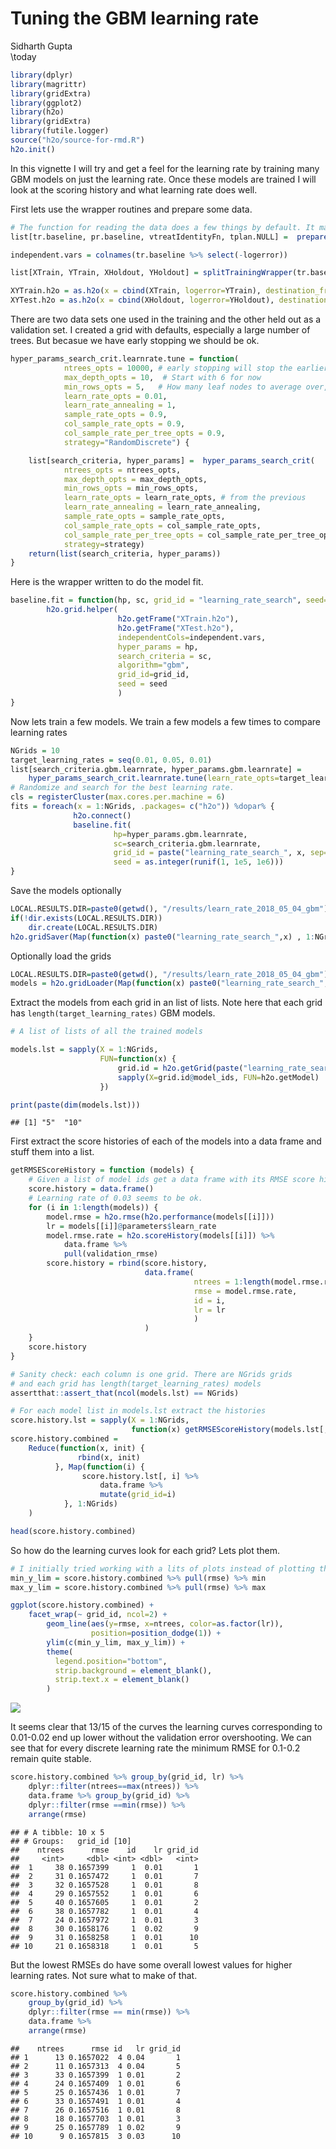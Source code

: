 # Tuning the GBM learning rate
Sidharth Gupta  
\today  


```r
library(dplyr)
library(magrittr)
library(gridExtra)
library(ggplot2)
library(h2o)
library(gridExtra)
library(futile.logger)
source("h2o/source-for-rmd.R")
h2o.init()
```

In this vignette I will try and get a feel for the learning rate by training many GBM models on just the learning rate. Once these models are trained I will look at the scoring history and what learning rate does well.

First lets use the wrapper routines and prepare some data.


```r
# The function for reading the data does a few things by default. It makes categorical  variables where ever necessar, and log transforms the large variables like for taxes etc. See documentation of that function.
list[tr.baseline, pr.baseline, vtreatIdentityFn, tplan.NULL] =  prepareDataWrapper.h2o.gbm.baseline()

independent.vars = colnames(tr.baseline %>% select(-logerror))

list[XTrain, YTrain, XHoldout, YHoldout] = splitTrainingWrapper(tr.baseline, split_percent=0.90, YName="logerror")
```


```r
XYTrain.h2o = as.h2o(x = cbind(XTrain, logerror=YTrain), destination_frame="XTrain.h2o")
XYTest.h2o = as.h2o(x = cbind(XHoldout, logerror=YHoldout), destination_frame="XTest.h2o")
```


<p>There are two data sets one used in the training and the other held out as a validation set. I created a grid with defaults, especially a large number of trees. But becasue we have early stopping we should be ok.</p>


```r
hyper_params_search_crit.learnrate.tune = function(
            ntrees_opts = 10000, # early stopping will stop the earlier.
            max_depth_opts = 10,  # Start with 6 for now
            min_rows_opts = 5,   # How many leaf nodes to average over, doing the log of # rows would be ok
            learn_rate_opts = 0.01,
            learn_rate_annealing = 1,
            sample_rate_opts = 0.9,
            col_sample_rate_opts = 0.9,
            col_sample_rate_per_tree_opts = 0.9,
            strategy="RandomDiscrete") {

    list[search_criteria, hyper_params] =  hyper_params_search_crit(
            ntrees_opts = ntrees_opts,
            max_depth_opts = max_depth_opts,
            min_rows_opts = min_rows_opts,
            learn_rate_opts = learn_rate_opts, # from the previous
            learn_rate_annealing = learn_rate_annealing,
            sample_rate_opts = sample_rate_opts,
            col_sample_rate_opts = col_sample_rate_opts,
            col_sample_rate_per_tree_opts = col_sample_rate_per_tree_opts,
            strategy=strategy)
    return(list(search_criteria, hyper_params))
}
```


Here is the wrapper written to do the model fit.

```r
baseline.fit = function(hp, sc, grid_id = "learning_rate_search", seed=123456) {
        h2o.grid.helper(
                        h2o.getFrame("XTrain.h2o"),
                        h2o.getFrame("XTest.h2o"),
                        independentCols=independent.vars,
                        hyper_params = hp,
                        search_criteria = sc,
                        algorithm="gbm",
                        grid_id=grid_id,
                        seed = seed
                        )
}
```

Now lets train a few models. We train a few models a few times to compare learning rates


```r
NGrids = 10
target_learning_rates = seq(0.01, 0.05, 0.01)
list[search_criteria.gbm.learnrate, hyper_params.gbm.learnrate] =
    hyper_params_search_crit.learnrate.tune(learn_rate_opts=target_learning_rates)
# Randomize and search for the best learning rate.
cls = registerCluster(max.cores.per.machine = 6)
fits = foreach(x = 1:NGrids, .packages= c("h2o")) %dopar% {
              h2o.connect()
              baseline.fit(
                       hp=hyper_params.gbm.learnrate,
                       sc=search_criteria.gbm.learnrate,
                       grid_id = paste("learning_rate_search_", x, sep=''),
                       seed = as.integer(runif(1, 1e5, 1e6)))
}
```

Save the models optionally

```r
LOCAL.RESULTS.DIR=paste0(getwd(), "/results/learn_rate_2018_05_04_gbm")
if(!dir.exists(LOCAL.RESULTS.DIR)) 
    dir.create(LOCAL.RESULTS.DIR)
h2o.gridSaver(Map(function(x) paste0("learning_rate_search_",x) , 1:NGrids), results.dir=LOCAL.RESULTS.DIR)
```

Optionally load the grids

```r
LOCAL.RESULTS.DIR=paste0(getwd(), "/results/learn_rate_2018_05_04_gbm")
models = h2o.gridLoader(Map(function(x) paste0("learning_rate_search_",x) , 1:14), results.dir=LOCAL.RESULTS.DIR)
```

Extract the models from each grid in an list of lists. Note here that each grid has `length(target_learning_rates)` GBM models.

```r
# A list of lists of all the trained models

models.lst = sapply(X = 1:NGrids,
                    FUN=function(x) {
                        grid.id = h2o.getGrid(paste("learning_rate_search_", x, sep=''))
                        sapply(X=grid.id@model_ids, FUN=h2o.getModel)
                    })
```


```r
print(paste(dim(models.lst)))
```

```
## [1] "5"  "10"
```

First extract the score histories of each of the models into a data frame
and stuff them into a list.

```r
getRMSEScoreHistory = function (models) {
    # Given a list of model ids get a data frame with its RMSE score history
    score.history = data.frame()
    # Learning rate of 0.03 seems to be ok.
    for (i in 1:length(models)) {
        model.rmse = h2o.rmse(h2o.performance(models[[i]]))
        lr = models[[i]]@parameters$learn_rate
        model.rmse.rate = h2o.scoreHistory(models[[i]]) %>%
            data.frame %>%
            pull(validation_rmse)
        score.history = rbind(score.history,
                              data.frame(
                                         ntrees = 1:length(model.rmse.rate),
                                         rmse = model.rmse.rate,
                                         id = i,
                                         lr = lr
                                         )
                              )
    }
    score.history
}

# Sanity check: each column is one grid. There are NGrids grids
# and each grid has length(target_learning_rates) models
assertthat::assert_that(ncol(models.lst) == NGrids)

# For each model list in models.lst extract the histories
score.history.lst = sapply(X = 1:NGrids,
                           function(x) getRMSEScoreHistory(models.lst[, x]))
score.history.combined =
    Reduce(function(x, init) {
               rbind(x, init)
          }, Map(function(i) {
                score.history.lst[, i] %>%
                    data.frame %>%
                    mutate(grid_id=i)
            }, 1:NGrids)
    )

head(score.history.combined)
```

So how do the learning curves look for each grid? Lets plot them.


```r
# I initially tried working with a lits of plots instead of plotting the data directly. Had trouble sizing the plots properly. So backed off and instead used a combined version of score history with vanialla ggplot.
min_y_lim = score.history.combined %>% pull(rmse) %>% min
max_y_lim = score.history.combined %>% pull(rmse) %>% max

ggplot(score.history.combined) +
    facet_wrap(~ grid_id, ncol=2) +
        geom_line(aes(y=rmse, x=ntrees, color=as.factor(lr)),
                  position=position_dodge(1)) +
        ylim(c(min_y_lim, max_y_lim)) +
        theme(
          legend.position="bottom",
          strip.background = element_blank(),
          strip.text.x = element_blank()
        )
```

![](run_script_20180321_files/figure-html/plots-1.png)<!-- -->

It seems clear that 13/15 of the curves the learning curves corresponding to 0.01-0.02 end up lower without the validation error overshooting. We can see that for every discrete learning rate the minimum RMSE for 0.1-0.2 remain quite stable.


```r
score.history.combined %>% group_by(grid_id, lr) %>% 
    dplyr::filter(ntrees==max(ntrees)) %>%
    data.frame %>% group_by(grid_id) %>% 
    dplyr::filter(rmse ==min(rmse)) %>%
    arrange(rmse)
```

```
## # A tibble: 10 x 5
## # Groups:   grid_id [10]
##    ntrees      rmse    id    lr grid_id
##     <int>     <dbl> <int> <dbl>   <int>
##  1     38 0.1657399     1  0.01       1
##  2     31 0.1657472     1  0.01       7
##  3     32 0.1657528     1  0.01       8
##  4     29 0.1657552     1  0.01       6
##  5     40 0.1657605     1  0.01       2
##  6     38 0.1657782     1  0.01       4
##  7     24 0.1657972     1  0.01       3
##  8     30 0.1658176     1  0.02       9
##  9     31 0.1658258     1  0.01      10
## 10     21 0.1658318     1  0.01       5
```

But the lowest RMSEs do have some overall lowest values for higher learning rates. Not sure what to make of that.


```r
score.history.combined %>% 
    group_by(grid_id) %>% 
    dplyr::filter(rmse == min(rmse)) %>% 
    data.frame %>% 
    arrange(rmse)
```

```
##    ntrees      rmse id   lr grid_id
## 1      13 0.1657022  4 0.04       1
## 2      11 0.1657313  4 0.04       5
## 3      33 0.1657399  1 0.01       2
## 4      24 0.1657409  1 0.01       6
## 5      25 0.1657436  1 0.01       7
## 6      33 0.1657491  1 0.01       4
## 7      26 0.1657516  1 0.01       8
## 8      18 0.1657703  1 0.01       3
## 9      25 0.1657789  1 0.02       9
## 10      9 0.1657815  3 0.03      10
```


